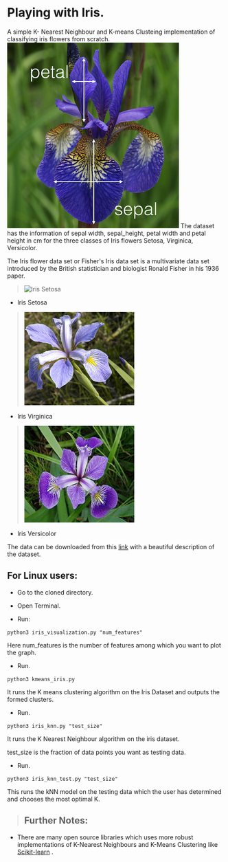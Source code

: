 # Playing with Iris.
A simple K- Nearest Neighbour and K-means Clusteing  implementation of classifying iris flowers from scratch.
![alt Description](https://github.com/kbhartiya/Playing-with-Iris/blob/master/iris_petal_sepal.png) The dataset has the information of sepal width, sepal_height, petal width and petal height in cm for the three classes of Iris flowers Setosa, Virginica, Versicolor.

The Iris flower data set or Fisher's Iris data set is a multivariate data set introduced by the British statistician and biologist Ronald Fisher in his 1936 paper.
> ![Iris Setosa](https://github.com/kbhartiya/Playing-with-Iris/blob/master/iris-2.jpg)
- Iris Setosa

> ![Iris Virginica](https://github.com/kbhartiya/Playing-with-Iris/blob/master/iris.jpg)
- Iris Virginica

> ![Iris Versicolor](https://github.com/kbhartiya/Playing-with-Iris/blob/master/iris-1.jpg)
- Iris Versicolor

The data can be downloaded from this [link](https://archive.ics.uci.edu/ml/datasets/iris) with a beautiful description of the dataset.


## For Linux users:
- Go to the cloned directory.

- Open Terminal.

- Run:

```
python3 iris_visualization.py "num_features"
```

Here num_features is the number of features among which you want to plot the graph.
	
- Run. 

```
python3 kmeans_iris.py
```
It runs the K means clustering algorithm on the Iris Dataset and outputs the formed clusters.
	
- Run. 

```
python3 iris_knn.py "test_size"
```

It runs the K Nearest Neighbour algorithm on the iris dataset.

test_size is the fraction of data points you want as testing data. 

- Run.

```
python3 iris_knn_test.py "test_size"
```

This runs the kNN model on the testing data which the user has determined and chooses the most optimal K.

> ## Further Notes:
- There are many open source libraries which uses more robust implementations of K-Nearest Neighbours and K-Means Clustering
like [Scikit-learn](https://scikit-learn.org/stable/modules/generated/sklearn.neighbors.KNeighborsClassifier.html) .

